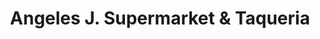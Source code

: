 ---
title: "Angeles J. Supermarket & Taqueria"
url: /athens/angeles-j-supermarket-and-taqueria/
shop: convenience
---